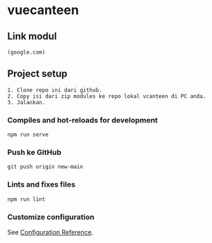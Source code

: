 # vuecanteen
## Link modul
```
(google.com)
```
## Project setup
```
1. Clone repo ini dari github.
2. Copy isi dari zip modules ke repo lokal vcanteen di PC anda.
3. Jalankan.
```

### Compiles and hot-reloads for development
```
npm run serve
```

### Push ke GitHub
```
git push origin new-main
```

### Lints and fixes files
```
npm run lint
```

### Customize configuration
See [Configuration Reference](https://cli.vuejs.org/config/).
